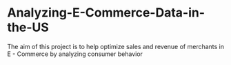 # Analyzing-E-Commerce-Data-in-the-US
The aim of this project is to help optimize sales and revenue of merchants in E - Commerce by analyzing consumer behavior
